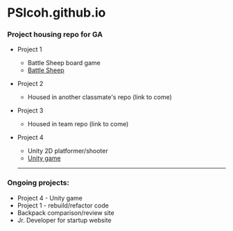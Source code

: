 # PSIcoh.github.io

### Project housing repo for GA
* Project 1
  * Battle Sheep board game
  * [Battle Sheep](https://github.com/PSIcoh/psicoh.github.io/tree/master/project_1)
* Project 2
  * Housed in another classmate's repo (link to come)
* Project 3
  * Housed in team repo (link to come)
* Project 4
  * Unity 2D platformer/shooter
  * [Unity game](https://github.com/PSIcoh/psicoh.github.io/tree/master/project_4)

  -----

### Ongoing projects:
* Project 4 - Unity game
* Project 1 - rebuild/refactor code
* Backpack comparison/review site
* Jr. Developer for startup website
